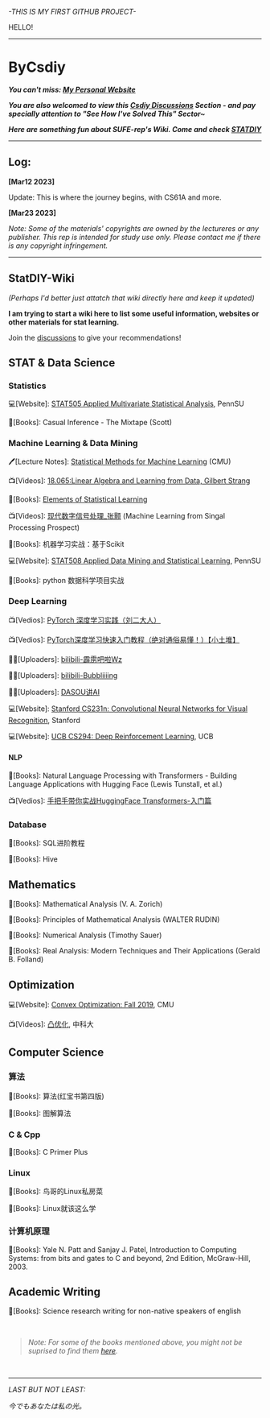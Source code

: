 
*-THIS IS MY FIRST GITHUB PROJECT-*

HELLO!

------

# ByCsdiy

**_You can't miss: [My Personal Website](https://by-xin.github.io/)_**

**_You are also welcomed to view this [Csdiy Discussions](https://github.com/By-Xin/ByCsdiy/discussions) Section - and pay specially attention to "See How I've Solved This" Sector~_**

**_Here are something fun about SUFE-rep's Wiki. Come and check [STATDIY](https://github.com/By-Xin/Sufe/wiki/STATDIY)_**

------

## Log:

**[Mar12 2023]**

Update: This is where the journey begins, with CS61A and more.



**[Mar23 2023]**

*Note: Some of the materials' copyrights are owned by the lectureres or any publisher. This rep is intended for study use only. Please contact me if there is any copyright infringement.* 


-------
## StatDIY-Wiki

_(Perhaps I'd better just attatch that wiki directly here and keep it updated)_

**I am trying to start a wiki here to list some useful information, websites or other materials for stat learning.**

Join the [discussions](https://github.com/By-Xin/Sufe/discussions/6) to give your recommendations!

## STAT & Data Science

### Statistics

💻\[Website]: [STAT505 Applied Multivariate Statistical Analysis](https://online.stat.psu.edu/stat505/), PennSU

📖\[Books]: Casual Inference - The Mixtape (Scott)

### Machine Learning & Data Mining

🖊️\[Lecture Notes]: [Statistical Methods for Machine Learning](https://www.stat.cmu.edu/~larry/=sml/) (CMU)

📺\[Videos]: [18.065:Linear Algebra and Learning from Data, Gilbert Strang](https://www.bilibili.com/video/BV1Tu411r7mZ?p=3&vd_source=8a00dab0be94d29388f2286892ba8d50)

📖\[Books]: [Elements of Statistical Learning](https://hastie.su.domains/ElemStatLearn/)

📺\[Videos]: [现代数字信号处理_张颢](https://www.bilibili.com/video/BV19P4y1L7Ku/?spm_id_from=333.337.search-card.all.click&vd_source=8a00dab0be94d29388f2286892ba8d50) (Machine Learning from Singal Processing Prospect)

📖\[Books]: 机器学习实战：基于Scikit

💻\[Website]: [STAT508 Applied Data Mining and Statistical Learning](https://online.stat.psu.edu/stat508/), PennSU

📖\[Books]: python 数据科学项目实战

### Deep Learning

📺\[Vedios]: [PyTorch 深度学习实践（刘二大人）](https://space.bilibili.com/21241234/channel/seriesdetail?sid=245319)

📺\[Vedios]: [PyTorch深度学习快速入门教程（绝对通俗易懂！）【小土堆】](https://www.bilibili.com/video/BV1hE411t7RN/?spm_id_from=333.337.search-card.all.click&vd_source=8a00dab0be94d29388f2286892ba8d50)

👩‍💻\[Uploaders]: [bilibili-霹雳吧啦Wz](https://space.bilibili.com/18161609?spm_id_from=333.337.0.0)

👩‍💻\[Uploaders]: [bilibili-Bubbliiiing](https://space.bilibili.com/472467171?spm_id_from=333.337.0.0)

👩‍💻\[Uploaders]: [DASOU讲AI](https://space.bilibili.com/414678948?spm_id_from=333.337.0.0)

💻\[Website]: [Stanford CS231n: Convolutional Neural Networks for Visual Recognition](https://cs231n.stanford.edu/), Stanford

💻\[Website]: [UCB CS294: Deep Reinforcement Learning](https://rail.eecs.berkeley.edu/deeprlcourse-fa17/index.html), UCB

#### NLP

📖\[Books]: Natural Language Processing with Transformers - Building Language Applications with Hugging Face (Lewis Tunstall, et al.)

📺\[Vedios]: [手把手带你实战HuggingFace Transformers-入门篇](https://space.bilibili.com/21060026/channel/collectiondetail?sid=1357748)

### Database

📖\[Books]: SQL进阶教程

📖\[Books]: Hive

## Mathematics

📖\[Books]: Mathematical Analysis (V. A. Zorich)

📖\[Books]: Principles of Mathematical Analysis (WALTER RUDIN)

📖\[Books]: Numerical Analysis (Timothy Sauer)

📖\[Books]: Real Analysis: Modern Techniques and Their Applications (Gerald B. Folland)


## Optimization
💻\[Website]: [Convex Optimization: Fall 2019](https://www.stat.cmu.edu/~ryantibs/convexopt/), CMU

📺\[Videos]: [凸优化](https://www.bilibili.com/video/BV1Jt411p7jE/?p=2&share_source=copy_web&vd_source=9471c7cd3fca9ffedd9167aefed57c6d), 中科大



## Computer Science

### 算法

📖\[Books]: 算法(红宝书第四版)

📖\[Books]: 图解算法

### C & Cpp

📖\[Books]: C Primer Plus

### Linux

📖\[Books]: 鸟哥的Linux私房菜

📖\[Books]: Linux就该这么学

### 计算机原理

📖\[Books]: Yale N. Patt and Sanjay J. Patel, Introduction to Computing Systems: from bits and gates to C and beyond, 2nd Edition, McGraw-Hill, 2003.



## Academic Writing

📖\[Books]: Science research writing for non-native speakers of english

<br>

> _Note: For some of the books mentioned above, you might not be suprised to find them [here](https://github.com/By-Xin/Sufe/tree/main/Bookshelf)._

<br>



-------

_LAST BUT NOT LEAST:_

*今でもあなたは私の光。*
